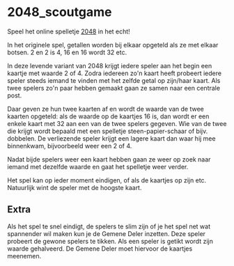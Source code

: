2048_scoutgame
==============

Speel het online spelletje [2048](http://gabrielecirulli.github.io/2048/) in het echt!

In het originele spel, getallen worden bij elkaar opgeteld als ze met elkaar botsen. 2 en 2 is 4, 16 en 16 wordt 32 etc. 

In deze levende variant van 2048 krijgt iedere speler aan het begin een kaartje met waarde 2 of 4. 
Zodra iedereen zo'n kaart heeft probeert iedere speler steeds iemand te vinden met het zelfde getal op zijn/haar kaart.
Als twee spelers zo'n paar hebben gemaakt gaan ze samen naar een centrale post.

Daar geven ze hun twee kaarten af en wordt de waarde van de twee kaarten opgeteld: 
als de waarde op de kaartjes 16 is, dan wordt er een enkele kaart met 32 aan een van de twee spelers gegeven.
Wie van de twee die krijgt wordt bepaald met een spelletje steen-papier-schaar of bijv. dobbelen. 
De verliezende speler krijgt een lagere kaart dan waar hij mee binnenkwam, bijvoorbeeld weer een 2 of 4. 

Nadat bijde spelers weer een kaart hebben gaan ze weer op zoek naar iemand met dezelfde waarde en gaat het spelletje weer verder.

Het spel kan op ieder moment eindigen, of als de kaartjes op zijn etc. Natuurlijk wint de speler met de hoogste kaart.

Extra
-----
Als het spel te snel eindigt, de spelers te slim zijn of je het spel net wat spannender wil maken kun je de Gemene Deler inzetten.
Deze speler probeert de gewone spelers te tikken. Als een speler is getikt wordt zijn waarde gehalveerd. De Gemene Deler moet hiervoor de kaartjes meenemen.
